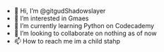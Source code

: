 - 👋 Hi, I’m @gitgudShadowslayer
- 👀 I’m interested in Gmaes
- 🌱 I’m currently learning Python on Codecademy
- 💞️ I’m looking to collaborate on nothing as of now
- 📫 How to reach me im a child stahp

<!---
gitgudShadowslayer/gitgudShadowslayer is a ✨ special ✨ repository because its `README.md` (this file) appears on your GitHub profile.
You can click the Preview link to take a look at your changes.
--->
